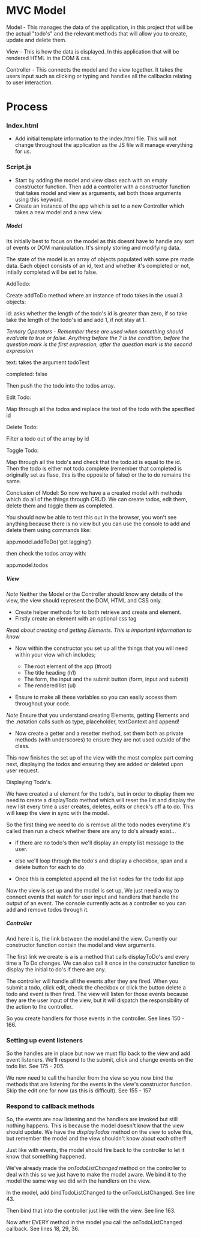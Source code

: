 <h1 align="centre">MVC Model</h1>

Model - This manages the data of the application, in this project that will be the actual "todo's" and the relevant methods that will allow you to create, update and delete them.

View - This is how the data is displayed. In this application that will be rendered HTML in the DOM & css.

Controller - This connects the model and the view together. It takes the users input such as clicking or typing and handles all the callbacks relating to user interaction.

<h1 align="centre">Process</h1>

<h3 align="centre">Index.html</h3>

- Add initial template information to the index.html file. This will not change throughout the application as the JS file will manage everything for us.

<h3 align="centre">Script.js</h3>

- Start by adding the model and view class each with an empty constructor function. Then add a controller with a constructor function that takes model and view as arguments, set both those arguments using this keyword.
- Create an instance of the app which is set to a new Controller which takes a new model and a new view.

<h5 align="centre">Model</h5>

Its initially best to focus on the model as this doesnt have to handle any sort of events or DOM manipulation. It's simply storing and modifying data.

The state of the model is an array of objects populated with some pre made data. Each object consists of an id, text and whether it's completed or not, intially completed will be set to false.

AddTodo:

Create addToDo method where an instance of todo takes in the usual 3 objects:

id: asks whether the length of the todo's id is greater than zero, if so take take the length of the todo's id and add 1, if not stay at 1.

_Ternary Operators - Remember these are used when something should evaluate to true or false. Anything before the ? is the condition, before the question mark is the first expression, after the question mark is the second expression_

text: takes the argument todoText

completed: false

Then push the the todo into the todos array.

Edit Todo:

Map through all the todos and replace the text of the todo with the specified id

Delete Todo:

Filter a todo out of the array by id

Toggle Todo:

Map through all the todo's and check that the todo.id is equal to the id. Then the todo is either not todo.complete (remember that completed is originally set as flase, this is the opposite of false) or the to do remains the same.

Conclusion of Model: So now we have a a created model with methods which do all of the things through CRUD. We can create todos, edit them, delete them and toggle them as completed.

You should now be able to test this out in the browser, you won't see anything because there is no view but you can use the console to add and delete them using commands like:

app.model.addToDo('get lagging')

then check the todos array with:

app.model.todos

<h5 align="centre">View</h5>

_Note_ Neither the Model or the Controller should know any details of the view, the view should represent the DOM, HTML and CSS only.

- Create helper methods for to both retrieve and create and element.
- Firstly create an element with an optional css tag

_Read about creating and getting Elements. This is important information to know_

- Now within the constructor you set up all the things that you will need within your view which includes;

  - The root element of the app (#root)
  - The title heading (h1)
  - The form, the input and the submit button (form, input and submit)
  - The rendered list (ul)

- Ensure to make all these variables so you can easily access them throughout your code.

_Note_ Ensure that you understand creating Elements, getting Elements and the .notation calls such as type, placeholder, textContext and append!

- Now create a getter and a resetter method, set them both as private methods (with underscores) to ensure they are not used outside of the class.

This now finishes the set up of the view with the most complex part coming next, displaying the todos and ensuring they are added or deleted upon user request.

Displaying Todo's.

We have created a ul element for the todo's, but in order to display them we need to create a displayTodo method which will reset the list and display the new list every time a user creates, deletes, edits or check's off a to do. This will keep the view in sync with the model.

So the first thing we need to do is remove all the todo nodes everytime it's called then run a check whether there are any to do's already exist...

- if there are no todo's then we'll display an empty list message to the user.
- else we'll loop through the todo's and display a checkbox, span and a delete button for each to do

- Once this is completed append all the list nodes for the todo list app

Now the view is set up and the model is set up, We just need a way to connect events that watch for user input and handlers that handle the output of an event. The console currently acts as a controller so you can add and remove todos through it.

<h5 align="centre">Controller</h5>

And here it is, the link between the model and the view. Currently our constructor function contain the model and view arguments.

The first link we create is a is a method that calls displayToDo's and every time a To Do changes. We can also call it once in the constructor function to display the initial to do's if there are any.

The controller will handle all the events after they are fired. When you submit a todo, click edit, check the checkbox or click the button delete a todo and event is then fired. The view will listen for those events because they are the user input of the view, but it will dispatch the responsibility of the action to the controller.

So you create handlers for those events in the controller. See lines 150 - 166.

<h3 align="centre">Setting up event listeners</h3>

So the handles are in place but now we must flip back to the view and add event listeners. We'll respond to the submit, click and change events on the todo list. See 175 - 205.

We now need to call the handler from the view so you now bind the methods that are listening for the events in the view's constructor function. Skip the edit one for now (as this is difficult). See 155 - 157

<h3 align="centre">Respond to callback methods</h3>

So, the events are now listening and the handlers are invoked but still nothing happens. This is because the model doesn't know that the view should update. We have the _displayTodos_ method on the view to solve this, but remember the model and the view shouldn't know about each other!!

Just like with events, the model should fire back to the controller to let it know that something happened.

We've already made the _onTodoListChanged_ method on the controller to deal with this so we just have to make the model aware. We bind it to the model the same way we did with the handlers on the view.

In the model, add bindTodoListChanged to the onTodoListChanged. See line 43.

Then bind that into the controller just like with the view. See line 163.

Now after EVERY method in the model you call the onTodoListChanged callback. See lines 18, 29, 36.
